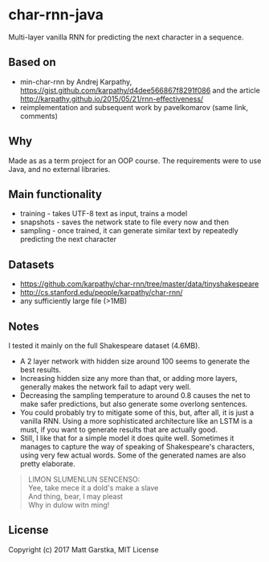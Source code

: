 # char-rnn-java
Multi-layer vanilla RNN for predicting the next character in a sequence.

## Based on
 - min-char-rnn by Andrej Karpathy, https://gist.github.com/karpathy/d4dee566867f8291f086 and the article
 http://karpathy.github.io/2015/05/21/rnn-effectiveness/
 - reimplementation and subsequent work by pavelkomarov (same link, comments)

## Why
Made as as a term project for an OOP course. The requirements were to use Java, and no external libraries.

## Main functionality
 - training - takes UTF-8 text as input, trains a model
 - snapshots - saves the network state to file every now and then
 - sampling - once trained, it can generate similar text by repeatedly predicting the next character

## Datasets
 - https://github.com/karpathy/char-rnn/tree/master/data/tinyshakespeare
 - http://cs.stanford.edu/people/karpathy/char-rnn/
 - any sufficiently large file (>1MB)

## Notes
I tested it mainly on the full Shakespeare dataset (4.6MB).
 - A 2 layer network with hidden size around 100 seems to generate the best results.
 - Increasing hidden size any more than that, or adding more layers, generally makes the network fail to adapt very well.
 - Decreasing the sampling temperature to around 0.8 causes the net to make safer predictions, but also generate some overlong sentences.
 - You could probably try to mitigate some of this, but, after all, it is just a vanilla RNN. Using a more sophisticated architecture
 like an LSTM is a must, if you want to generate results that are actually good.
 - Still, I like that for a simple model it does quite well. Sometimes it manages to capture the way of speaking
 of Shakespeare's characters, using very few actual words. Some of the generated names are also pretty elaborate.

> LIMON SLUMENLUN SENCENSO:<br>
> Yee, take mece it a dold's make a slave<br>
> And thing, bear, I may pleast<br>
> Why in dulow witn ming!

## License
Copyright (c) 2017 Matt Garstka, MIT License
